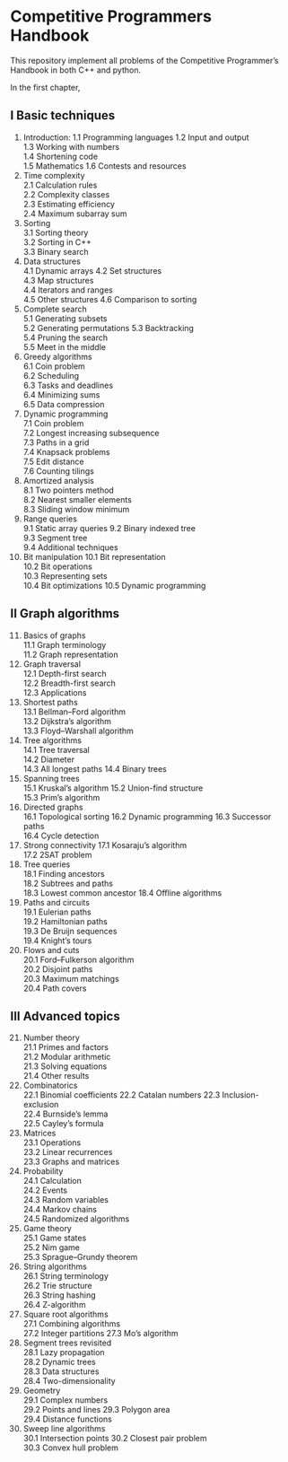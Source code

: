 # Competitive Programmers Handbook
This repository implement all problems of the Competitive Programmer’s Handbook in both C++ and python.

In the first chapter, 


## I Basic techniques  
1. Introduction:
  1.1 Programming languages 
  1.2 Input and output  
    1.3 Working with numbers  
    1.4 Shortening code  
    1.5 Mathematics 
  1.6 Contests and resources  
2. Time complexity  
    2.1 Calculation rules  
    2.2 Complexity classes  
    2.3 Estimating efficiency  
    2.4 Maximum subarray sum  
3. Sorting  
    3.1 Sorting theory  
    3.2 Sorting in C++  
    3.3 Binary search  
4. Data structures  
    4.1 Dynamic arrays 
    4.2 Set structures  
    4.3 Map structures  
    4.4 Iterators and ranges  
    4.5 Other structures 
    4.6 Comparison to sorting 
5. Complete search  
    5.1 Generating subsets  
    5.2 Generating permutations 
    5.3 Backtracking  
    5.4 Pruning the search  
    5.5 Meet in the middle  
6. Greedy algorithms  
    6.1 Coin problem  
    6.2 Scheduling  
    6.3 Tasks and deadlines  
    6.4 Minimizing sums  
    6.5 Data compression  
7. Dynamic programming  
    7.1 Coin problem  
    7.2 Longest increasing subsequence  
    7.3 Paths in a grid  
    7.4 Knapsack problems  
    7.5 Edit distance  
    7.6 Counting tilings  
8. Amortized analysis  
    8.1 Two pointers method  
    8.2 Nearest smaller elements  
    8.3 Sliding window minimum  
9. Range queries  
    9.1 Static array queries 
    9.2 Binary indexed tree  
    9.3 Segment tree  
    9.4 Additional techniques  
10. Bit manipulation 
    10.1 Bit representation  
    10.2 Bit operations  
    10.3 Representing sets  
    10.4 Bit optimizations 
    10.5 Dynamic programming 

## II Graph algorithms  
11. Basics of graphs  
    11.1 Graph terminology  
    11.2 Graph representation  
12. Graph traversal  
    12.1 Depth-first search  
    12.2 Breadth-first search  
    12.3 Applications  
13. Shortest paths  
    13.1 Bellman–Ford algorithm  
    13.2 Dijkstra’s algorithm  
    13.3 Floyd–Warshall algorithm  
14. Tree algorithms  
    14.1 Tree traversal  
    14.2 Diameter  
    14.3 All longest paths 
    14.4 Binary trees  
15. Spanning trees  
    15.1 Kruskal’s algorithm 
    15.2 Union-find structure  
    15.3 Prim’s algorithm  
16. Directed graphs  
    16.1 Topological sorting 
    16.2 Dynamic programming 
    16.3 Successor paths  
    16.4 Cycle detection 
17. Strong connectivity 
    17.1 Kosaraju’s algorithm  
    17.2 2SAT problem  
18. Tree queries  
    18.1 Finding ancestors  
    18.2 Subtrees and paths  
    18.3 Lowest common ancestor 
    18.4 Offline algorithms  
19. Paths and circuits  
    19.1 Eulerian paths  
    19.2 Hamiltonian paths  
    19.3 De Bruijn sequences  
    19.4 Knight’s tours  
20. Flows and cuts  
    20.1 Ford–Fulkerson algorithm  
    20.2 Disjoint paths  
    20.3 Maximum matchings  
    20.4 Path covers  

## III Advanced topics  
21. Number theory  
    21.1 Primes and factors  
    21.2 Modular arithmetic  
    21.3 Solving equations  
    21.4 Other results 
22. Combinatorics  
    22.1 Binomial coefficients 
    22.2 Catalan numbers 
    22.3 Inclusion-exclusion  
    22.4 Burnside’s lemma  
    22.5 Cayley’s formula  
23. Matrices  
    23.1 Operations  
    23.2 Linear recurrences  
    23.3 Graphs and matrices  
24. Probability  
    24.1 Calculation  
    24.2 Events  
    24.3 Random variables  
    24.4 Markov chains  
    24.5 Randomized algorithms  
25. Game theory  
    25.1 Game states  
    25.2 Nim game  
    25.3 Sprague–Grundy theorem  
26. String algorithms  
    26.1 String terminology  
    26.2 Trie structure  
    26.3 String hashing  
    26.4 Z-algorithm  
27. Square root algorithms  
    27.1 Combining algorithms  
    27.2 Integer partitions 
    27.3 Mo’s algorithm  
28. Segment trees revisited  
    28.1 Lazy propagation  
    28.2 Dynamic trees  
    28.3 Data structures  
    28.4 Two-dimensionality  
29. Geometry  
    29.1 Complex numbers  
    29.2 Points and lines 
    29.3 Polygon area  
    29.4 Distance functions  
30. Sweep line algorithms  
    30.1 Intersection points 
    30.2 Closest pair problem  
    30.3 Convex hull problem  

    
